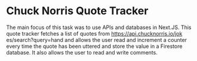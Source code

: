 # Chuck Norris Quote Tracker

The main focus of this task was to use APIs and databases in Next.JS. This quote tracker fetches a list of quotes from https://api.chucknorris.io/jok
es/search?query=hand and allows the user read and increment a counter every time the quote has been uttered and store the value in a Firestore database. It also allows the user to read and write comments. 

